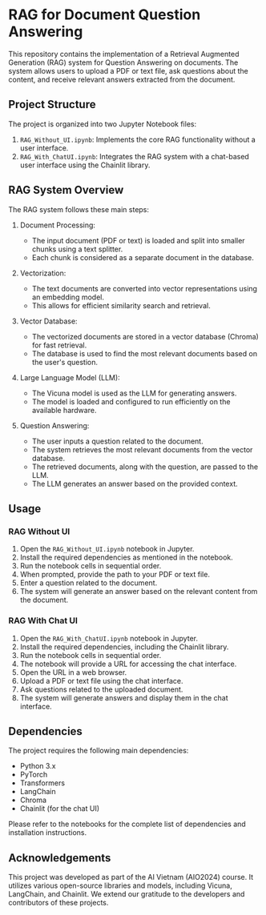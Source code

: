 # RAG for Document Question Answering

This repository contains the implementation of a Retrieval Augmented Generation (RAG) system for Question Answering on documents. The system allows users to upload a PDF or text file, ask questions about the content, and receive relevant answers extracted from the document.

## Project Structure

The project is organized into two Jupyter Notebook files:

1. `RAG_Without_UI.ipynb`: Implements the core RAG functionality without a user interface.
2. `RAG_With_ChatUI.ipynb`: Integrates the RAG system with a chat-based user interface using the Chainlit library.

## RAG System Overview

The RAG system follows these main steps:

1. Document Processing:
   - The input document (PDF or text) is loaded and split into smaller chunks using a text splitter.
   - Each chunk is considered as a separate document in the database.

2. Vectorization:
   - The text documents are converted into vector representations using an embedding model.
   - This allows for efficient similarity search and retrieval.

3. Vector Database:
   - The vectorized documents are stored in a vector database (Chroma) for fast retrieval.
   - The database is used to find the most relevant documents based on the user's question.

4. Large Language Model (LLM):
   - The Vicuna model is used as the LLM for generating answers.
   - The model is loaded and configured to run efficiently on the available hardware.

5. Question Answering:
   - The user inputs a question related to the document.
   - The system retrieves the most relevant documents from the vector database.
   - The retrieved documents, along with the question, are passed to the LLM.
   - The LLM generates an answer based on the provided context.

## Usage

### RAG Without UI

1. Open the `RAG_Without_UI.ipynb` notebook in Jupyter.
2. Install the required dependencies as mentioned in the notebook.
3. Run the notebook cells in sequential order.
4. When prompted, provide the path to your PDF or text file.
5. Enter a question related to the document.
6. The system will generate an answer based on the relevant content from the document.

### RAG With Chat UI

1. Open the `RAG_With_ChatUI.ipynb` notebook in Jupyter.
2. Install the required dependencies, including the Chainlit library.
3. Run the notebook cells in sequential order.
4. The notebook will provide a URL for accessing the chat interface.
5. Open the URL in a web browser.
6. Upload a PDF or text file using the chat interface.
7. Ask questions related to the uploaded document.
8. The system will generate answers and display them in the chat interface.

## Dependencies

The project requires the following main dependencies:

- Python 3.x
- PyTorch
- Transformers
- LangChain
- Chroma
- Chainlit (for the chat UI)

Please refer to the notebooks for the complete list of dependencies and installation instructions.

## Acknowledgements

This project was developed as part of the AI Vietnam (AIO2024) course. It utilizes various open-source libraries and models, including Vicuna, LangChain, and Chainlit. We extend our gratitude to the developers and contributors of these projects.
